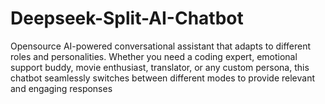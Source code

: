 # Deepseek-Split-AI-Chatbot
Opensource AI-powered conversational assistant that adapts to different roles and personalities. Whether you need a coding expert, emotional support buddy, movie enthusiast, translator, or any custom persona, this chatbot seamlessly switches between different modes to provide relevant and engaging responses
